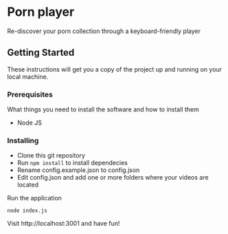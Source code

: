 # Porn player

Re-discover your porn collection through a keyboard-friendly player

## Getting Started

These instructions will get you a copy of the project up and running on your local machine.

### Prerequisites

What things you need to install the software and how to install them

- Node JS

### Installing

- Clone this git repository
- Run `npm install` to install dependecies
- Rename config.example.json to config.json
- Edit config.json and add one or more folders where your videos are located

Run the application

```
node index.js
```

Visit http://localhost:3001 and have fun!
